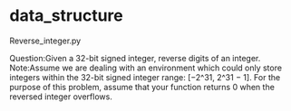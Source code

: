 # data_structure

Reverse_integer.py

Question:Given a 32-bit signed integer, reverse digits of an integer.
Note:Assume we are dealing with an environment which could only store integers within the 32-bit signed integer range: [−2^31,  2^31 − 1]. For the purpose of this problem, assume that your function returns 0 when the reversed integer overflows.
